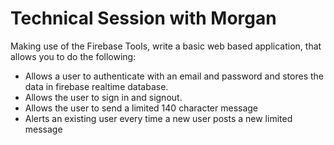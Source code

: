 # Technical Session with Morgan

Making use of the Firebase Tools, write a basic web based application, that allows you to do the following:
- Allows a user to authenticate with an email and password and stores the data in firebase realtime database.
- Allows the user to sign in and signout.
- Allows the user to send a limited 140 character message
- Alerts an existing user every time a new user posts a new limited message
